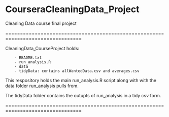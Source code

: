 # CourseraCleaningData_Project
Cleaning Data course final project

================================================================================

CleaningData_CourseProject holds:
        
        - README.txt
        - run_analysis.R
        - data
        - tidyData: contains allWantedData.csv and averages.csv
        
This respository holds the main run_analysis.R script along with with the data 
folder run_analysis pulls from.

The tidyData folder contains the outupts of run_analysis in a tidy csv form.

================================================================================
